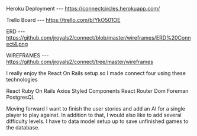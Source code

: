 Heroku Deployment  --- https://connectcircles.herokuapp.com/

Trello Board --- https://trello.com/b/YkO501OE

ERD ---   https://github.com/jroyals2/connect/blob/master/wireframes/ERD%20Connect4.png

WIREFRAMES --- https://github.com/jroyals2/connect/tree/master/wireframes


I really enjoy the React On Rails setup so I made connect four using these technologies


React
Ruby On Rails
Axios
Styled Components
React Router Dom
Foreman 
PostgresQL

Moving forward I want to finish the user stories and add an AI for a single player to play against.  In addition to that, I would also like to add several difficulty levels.  I have to data model setup up to save unfinished games to the database.  